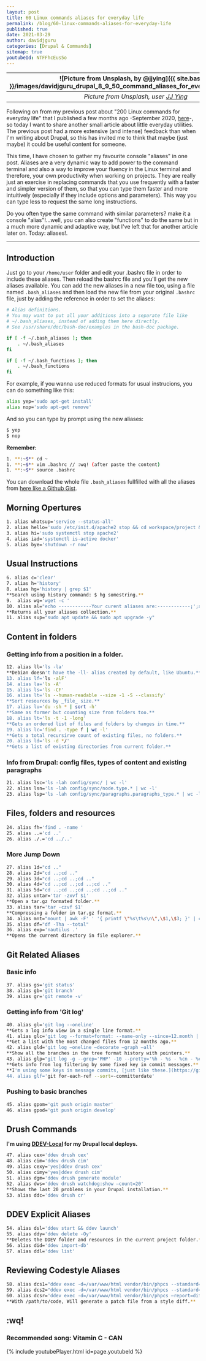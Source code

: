 ```yaml
---
layout: post
title: 60 Linux commands aliases for everyday life
permalink: /blog/60-linux-commands-aliases-for-everyday-life
published: true
date: 2021-03-29
author: davidjguru
categories: [Drupal & Commands]
sitemap: true
youtubeId: NTFFhcEus5o
---
```


| ![Picture from Unsplash, by @jjying]({{ site.baseurl }}/images/davidjguru_drupal_8_9_50_command_aliases_for_everyday_life_main.jpg) |
|:--:|
| *Picture from Unsplash, user [JJ Ying](https://unsplash.com/@jjying)* |

Following on from my previous post about "200 Linux commands for everyday life" that I published a few months ago -September 2020, [here](https://davidjguru.github.io/blog/200-linux-commands-for-everyday-life)-, so today I want to share another small article about little everyday utilities. The previous post had a more extensive (and intense) feedback than when I'm writing about Drupal, so this has invited me to think that maybe (just maybe) it could be useful content for someone.  
<!--more-->

This time, I have chosen to gather my favourite console "aliases" in one post. Aliases are a very dynamic way to add power to the command terminal and also a way to improve your fluency in the Linux terminal and therefore, your own productivity when working on projects. They are really just an exercise in replacing commands that you use frequently with a faster and simpler version of them, so that you can type them faster and more intuitively (especially if they include options and parameters). This way you can type less to request the same long instructions.  

Do you often type the same command with similar parameters? make it a console "alias"!...well, you can also create "functions" to do the same but in a much more dynamic and adaptive way, but I've left that for another article later on. Today: aliases!.  

-------------------------------------------------------------------------------
## Introduction
Just go to your `/home/user` folder and edit your .bashrc file in order to include these aliases. Then reload the bashrc file and you'll get the new aliases available. You can add the new aliases in a new file too, using a file named `.bash_aliases` and then load the new file from your original `.bashrc` file, just by adding the reference in order to set the aliases:  

```bash
# Alias definitions.
# You may want to put all your additions into a separate file like
# ~/.bash_aliases, instead of adding them here directly.
# See /usr/share/doc/bash-doc/examples in the bash-doc package.

if [ -f ~/.bash_aliases ]; then
    . ~/.bash_aliases
fi

if [ -f ~/.bash_functions ]; then
    . ~/.bash_functions
fi
```

For example, if you wanna use reduced formats for usual instrucions, you can do something like this: 

```bash
alias yep='sudo apt-get install'
alias nop='sudo apt-get remove'
```

And so you can type by prompt using the new aliases:  

```bash
$ yep
$ nop
```

**Remember:**  
```bash
1. **:~$** cd ~    
1. **:~$** vim .bashrc // :wq! (after paste the content)      
1. **:~$** source .bashrc   
```

You can download the whole file `.bash_aliases` fullfilled with all the aliases from [here like a Github Gist](https://gist.github.com/davidjguru/019beabeac6245959564499db3e45084#file-bash_aliases). 

## Morning Opertures
```bash
1. alias whatsup='service --status-all'  
2. alias hello='sudo /etc/init.d/apache2 stop && cd workspace/project && ddev start && ddev launch'   
3. alias hi='sudo systemctl stop apache2'  
4. alias iad='systemctl is-active docker'  
5. alias bye='shutdown -r now'  
```
## Usual Instructions  
```bash
6. alias c='clear'  
7. alias h='history'  
8. alias hg='history | grep $1'  
**Search using history command: $ hg somestring.**  
9.  alias wg='wget -c '  
10. alias al="echo ------------Your curent aliases are:------------¡';alias"  
**Returns all your aliases collection.**
11. alias sup="sudo apt update && sudo apt upgrade -y"  
```
## Content in folders  

### Getting info from a position in a folder.
```bash
12. alias ll='ls -la'  
**Debian doesn't have the -ll- alias created by default, like Ubuntu.**    
13. alias lf='ls -alF'  
14. alias la='ls -A'  
15. alias ls='ls -CF'  
16. alias lt='ls --human-readable --size -1 -S --classify'  
**Sort resources by _file_ size.**   
17. alias lu='du -sh * | sort -h'  
**Same as former but counting size from folders too.**   
18. alias lt='ls -t -1 -long'  
**Gets an ordered list of files and folders by changes in time.**   
19. alias lc='find . -type f | wc -l'  
**Gets a total recursirve count of existing files, no folders.**   
20. alias ld='ls -d */'  
**Gets a list of existing directories from current folder.**   
```
### Info from Drupal: config files, types of content and existing paragraphs  
```bash
21. alias lsc='ls -lah config/sync/ | wc -l'   
22. alias lsn='ls -lah config/sync/node.type.* | wc -l'    
23. alias lsp='ls -lah config/sync/paragraphs.paragraphs_type.* | wc -l'  
```
## Files, folders and resources  
```bash
24. alias fh='find . -name '   
25. alias ..='cd ..'  
26. alias ./.='cd ../..' 
``` 
### More Jump Down  
```bash
27. alias 1d="cd .."  
28. alias 2d="cd ..;cd .."  
29. alias 3d="cd ..;cd ..;cd .."  
30. alias 4d="cd ..;cd ..;cd ..;cd .."  
31. alias 5d="cd ..;cd ..;cd ..;cd ..;cd .."  
32. alias untar='tar -zxvf $1'  
**Open a tar.gz formated folder.**  
33. alias tar='tar -czvf $1'  
**Compressing a folder in tar.gz format.**  
34. alias mnt="mount | awk -F' ' '{ printf \"%s\t%s\n\",\$1,\$3; }' | column -t | egrep ^/dev/ | sort"  
35. alias df="df -Tha --total"   
36. alias exp='nautilus .'  
**Opens the current directory in file explorer.**  
```
## Git Related Aliases  

### Basic info
```bash
37. alias gs='git status'  
38. alias gb='git branch'  
39. alias gr='git remote -v'  
```
### Getting info from 'Git log'  
```bash
40. alias gl='git log --oneline'  
**Gets a log info view in a single line format.**    
41. alias glc='git log --format=format: --name-only --since=12.month | egrep -v '^$' | sort | uniq -c  | sort -nr | head -50'  
**Get a list with the most changed files from 12 months ago.**  
42. alias gld='git log –oneline –decorate –graph –all'  
**Show all the branches in the tree format history with pointers.**  
43. alias glp="git log -g --grep='PHP' -10 --pretty='%h - %s - %cn - %cd'"  
**Gets info from log filtering by some fixed key in commit messages.**  
**I'm using some keys in message commits, [just like these.](https://gitlab.com/-/snippets/2096890)**  
44. alias glf='git for-each-ref --sort=-committerdate'   
```
### Pushing to basic branches 
```bash
45. alias gpom='git push origin master'  
46. alias gpod='git push origin develop'  
```
## Drush Commands
**I'm using [DDEV-Local](https://ddev.readthedocs.io/en/stable/) for my Drupal local deploys.**  
```bash
47. alias cex='ddev drush cex'  
48. alias cim='ddev drush cim'  
49. alias cexy='yes|ddev drush cex'  
50. alias cimy='yes|ddev drush cim'  
51. alias dgm='ddev drush generate module'  
52. alias dws='ddev drush watchdog:show –count=20'  
**Shows the last 20 problems in your Drupal installation.**  
53. alias ddc='ddev drush cr'  
```
## DDEV Explicit Aliases   
```bash
54. alias dsl='ddev start && ddev launch'   
55. alias ddy='ddev delete -Oy'  
**Deletes the DDEV folder and resources in the current project folder.**  
56. alias did='ddev import-db'   
57. alias ddl='ddev list'  
```
## Reviewing Codestyle Aliases  
```bash
58. alias dcs1="ddev exec -d=/var/www/html vendor/bin/phpcs --standard=Drupal --extensions='php,module,inc,install,test,profile,theme,info,txt,md' web/modules/custom/"  
59. alias dcs2="ddev exec -d=/var/www/html vendor/bin/phpcs --standard=DrupalPractice --extensions='php,module,inc,install,test,profile,theme,info,txt,md' web/modules/custom/"  
60. alias dcsr='ddev exec -d=/var/www/html vendor/bin/phpcs –report=diff'  
**With /path/to/code, Will generate a patch file from a style diff.**
```
## :wq!

### Recommended song: Vitamin C - CAN

{% include youtubePlayer.html id=page.youtubeId %}
